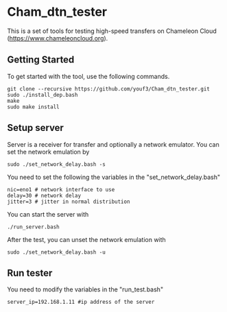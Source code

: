 # Cham_dtn_tester

This is a set of tools for testing high-speed transfers on Chameleon Cloud (https://www.chameleoncloud.org).

## Getting Started

To get started with the tool, use the following commands.

```
git clone --recursive https://github.com/youf3/Cham_dtn_tester.git
sudo ./install_dep.bash
make
sudo make install
```

## Setup server

Server is a receiver for transfer and optionally a network emulator.
You can set the network emulation by
```
sudo ./set_network_delay.bash -s
```

You need to set the following the variables in the "set_network_delay.bash"
```
nic=eno1 # network interface to use
delay=30 # network delay
jitter=3 # jitter in normal distribution
```

You can start the server with
```
./run_server.bash
```

After the test, you can unset the network emulation with

```
sudo ./set_network_delay.bash -u
```

## Run tester
You need to modify the variables in the "run_test.bash"
```
server_ip=192.168.1.11 #ip address of the server
```

